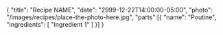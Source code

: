 {
  "title": "Recipe NAME",
  "date": "2999-12-22T14:00:00-05:00",
  "photo": "/images/recipes/place-the-photo-here.jpg",
  "parts":[{
    "name": "Poutine",
    "ingredients": [
      "Ingredient 1"
    ]
  }]
}
